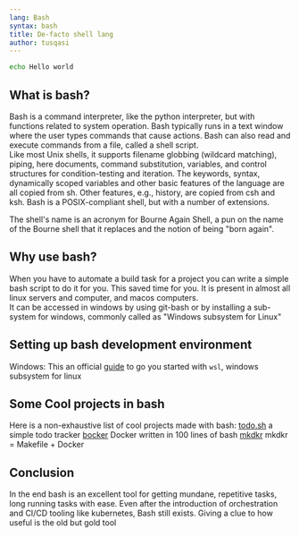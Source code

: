 ```yaml
---
lang: Bash
syntax: bash
title: De-facto shell lang
author: tusqasi
---
```


```bash
echo Hello world
```

## What is bash?
Bash is a command interpreter, like the python interpreter, but with functions
related to system operation.
Bash typically runs in a text window where the user types commands that cause actions. Bash can also read and execute commands from a file, called a shell script.  
Like most Unix shells, it supports filename globbing (wildcard matching), piping, here documents, command substitution, variables, and control structures for condition-testing and iteration. The keywords, syntax, dynamically scoped variables and other basic features of the language are all copied from sh. Other features, e.g., history, are copied from csh and ksh. Bash is a POSIX-compliant shell, but with a number of extensions.

The shell's name is an acronym for Bourne Again Shell, a pun on the name of the Bourne shell that it replaces and the notion of being "born again".


## Why use bash?
When you have to automate a build task for a project you can
write a simple bash script to do it for you. This saved time
for you.
It is present in almost all linux servers and computer, and macos computers.  
It can be accessed in windows by using git-bash or by installing a sub-system for windows, commonly called as "Windows subsystem for Linux"  

## Setting up bash development environment
Windows:
This an official [guide](https://docs.microsoft.com/en-us/windows/wsl/install-win10) to go you started with `wsl`, windows subsystem for linux

## Some Cool projects in bash
Here is a non-exhaustive list of cool projects made with bash:
[todo.sh](https://github.com/todotxt/todo.txt-cli) a simple todo tracker
[bocker](https://github.com/p8952/bocker) Docker written in 100 lines of bash
[mkdkr](https://github.com/rosineygp/mkdkr) mkdkr = Makefile + Docker 
## Conclusion  
In the end bash is an excellent tool for getting mundane, repetitive tasks, long running tasks with ease. Even after the introduction of orchestration and CI/CD tooling like kubernetes, Bash still exists. Giving a clue to how useful is the old but gold tool 
